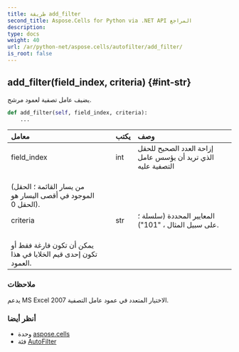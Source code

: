 ```yaml
---
title: طريقة add_filter
second_title: Aspose.Cells for Python via .NET API المراجع
description:
type: docs
weight: 40
url: /ar/python-net/aspose.cells/autofilter/add_filter/
is_root: false
---
```

##  add_filter(field_index, criteria) {#int-str}
يضيف عامل تصفية لعمود مرشح.



```python
def add_filter(self, field_index, criteria):
    ...
```


| معامل| يكتب| وصف|
| :- | :- | :- |
| field_index | int | إزاحة العدد الصحيح للحقل الذي تريد أن يؤسس عامل التصفية عليه<br/> (من يسار القائمة ؛ الحقل الموجود في أقصى اليسار هو الحقل 0).|
| criteria | str | المعايير المحددة (سلسلة ؛ على سبيل المثال ، "101").<br/> يمكن أن تكون فارغة فقط أو تكون إحدى قيم الخلايا في هذا العمود.|
###  ملاحظات

يدعم MS Excel 2007 الاختيار المتعدد في عمود عامل التصفية.


###  أنظر أيضا

* وحدة [aspose.cells](../../)
* فئة [AutoFilter](/cells/ar/python-net/aspose.cells/autofilter)
